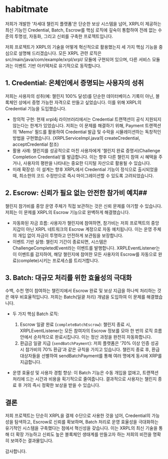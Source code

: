 # habitmate

  저희가 개발한 '차세대 챌린지 플랫폼'은 단순한 보상 시스템을 넘어, XRPL이 제공하는 최신 기능인 Credential, Batch, Escrow를 핵심 로직에 깊숙이 통합하여 전례 없는 수준의 투명성,
  자동화, 그리고 신뢰를 구축한 프로젝트입니다.

  저희 프로젝트가 XRPL의 기술을 어떻게 혁신적으로 활용했는지 세 가지 핵심 기능을 중심으로 설명해 드리겠습니다. 모든 XRPL 관련 로직은 src/main/java/com/example/xrpl/xrpl/ 모듈에
  구현되어 있으며, 다른 서비스 모듈과는 이벤트 기반 아키텍처로 유기적으로 동작합니다.

##  1. Credential: 온체인에서 증명되는 사용자의 성취

  저희는 사용자의 성취(예: 챌린지 100% 달성)를 단순한 데이터베이스 기록이 아닌, 블록체인 상에서 증명 가능한 자격으로 만들고 싶었습니다. 이를 위해 XRPL의 Credential 기능을
  도입했습니다.

   * 창의적 구현: 현재 xrpl4j 라이브러리에서는 Credential 트랜잭션이 공식 지원되지 않는다는 한계가 있었습니다. 저희는 이 문제를 해결하기 위해, Payment 트랜잭션의 'Memo' 필드를 활용하여 
     Credential 발급 및 수락을 시뮬레이션하는 독창적인 방법을 구현했습니다. (XRPLServiceImpl.java의 createCredential, acceptCredential 참조)
   * 활용 사례: 챌린지를 성공적으로 마친 사용자에게 '챌린지 완료 증명서(Challenge Completion Credential)'를 발급합니다. 이는 향후 다른 챌린지 참여 시 혜택을 주거나, 사용자의 평판을
     나타내는 중요한 디지털 자산으로 활용될 수 있습니다.
   * 미래 확장성: 이 설계는 향후 XRPL에서 Credential 기능이 정식으로 출시되었을 때, 최소한의 코드 수정만으로 즉시 마이그레이션할 수 있도록 고려되었습니다.

## 2. Escrow: 신뢰가 필요 없는 안전한 참가비 예치##

  챌린지 참가비를 중앙 운영 주체가 직접 보관하는 것은 신뢰 문제를 야기할 수 있습니다. 저희는 이 문제를 XRPL의 Escrow 기능으로 완벽하게 해결했습니다.

   * 자동화된 자금 흐름: 사용자가 챌린지에 참여하면, 참가비는 저희 프로젝트의 중앙 지갑이 아닌 XRPL 네트워크의 Escrow 계정으로 자동 예치됩니다. 이는 운영 주체의 개입 없이 자금이
     투명하고 안전하게 보관됨을 보장합니다.
   * 이벤트 기반 실행: 챌린지 기간이 종료되면, 시스템은 ChallengeCompletedEvent라는 이벤트를 발행합니다. XRPLEventListener는 이 이벤트를 감지하여, 해당 챌린지에 참여한 모든 사용자의
     Escrow를 자동으로 완료(complete)시키는 프로세스를 트리거합니다.

## 3. Batch: 대규모 처리를 위한 효율성의 극대화

  수백, 수천 명이 참여하는 챌린지에서 Escrow 완료 및 보상 지급을 하나씩 처리하는 것은 매우 비효율적입니다. 저희는 Batch(일괄 처리) 개념을 도입하여 이 문제를 해결했습니다.

   * 두 가지 핵심 Batch 로직:
       1. Escrow 일괄 완료 (`completeBatchEscrow`): 챌린지 종료 시, XRPLEventListener는 모든 참여자의 Escrow 정보를 모아 한 번의 로직 흐름 안에서 순차적으로 완료시킵니다. 이는 정산
          과정을 완전히 자동화합니다.
       2. 환급금 일괄 지급 (`sendBatchPayment`): 저희 플랫폼은 '70% 이상 인증 성공 시 참가비의 70% 환급'과 같은 규칙을 가지고 있습니다. 챌린지 종료 후, 환급 대상자들을 선별하여
          sendBatchPayment를 통해 여러 명에게 동시에 XRP를 지급합니다.

   * 운영 효율성 및 사용자 경험 향상: 이 Batch 기능은 수동 개입을 없애고, 트랜잭션 처리에 드는 시간과 비용을 획기적으로 줄여줍니다. 결과적으로 사용자는 챌린지 종료 후 거의 즉시 정확한
     보상을 받을 수 있습니다.

## 결론

  저희 프로젝트는 단순히 XRPL을 결제 수단으로 사용한 것을 넘어, Credential의 가능성을 탐색하고, Escrow로 신뢰를 확보하며, Batch 처리로 운영 효율성을 극대화하는 유기적인 시스템을
  구축했다는 점에서 혁신성을 갖습니다. 이는 XRPL의 최신 기술을 통해 더 확장 가능하고 신뢰도 높은 블록체인 생태계를 만들고자 하는 저희의 비전을 명확히 보여주는 결과물입니다.

  감사합니다.

